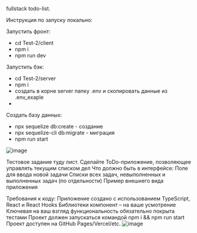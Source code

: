 fullstack todo-list.

Инструкция по запуску локально:


Запустить фронт:
 - cd Test-2/client
 - npm i
 - npm run dev

Запустить бэк: 
 - cd Test-2/server
 - npm i
 - создать в корне server папку .env и скопировать данные из .env_exaple
 - 
 Создать базу данных:
  - npx sequelize db:create - создание
  - npx sequelize-cli db:migrate - миграция
 - npm run start

![image](https://github.com/user-attachments/assets/c71c7cd6-5604-46a6-a63a-44a7aceefdc5)


Тестовое задание туду лист.
Сделайте ToDo-приложение, позволяющее управлять текущим списком дел
Что должно быть в интерфейсе:
Поле для ввода новой задачи
Списки всех задач, невыполненных и выполненных задач (по отдельности)
Пример внешнего вида приложения
 
Требования к коду:
Приложение создано с использованием TypeScript, React и React Hooks
Библиотеки компонент – на ваше усмотрение
Ключевая на ваш взгляд функциональность обязательно покрыта тестами
Проект должен запускаться командой npm i && npm run start
Проект доступен на GitHub Pages/Vercel/etc.
![image](https://github.com/user-attachments/assets/6241a555-b791-494a-b957-f8f1fe32b79e)
